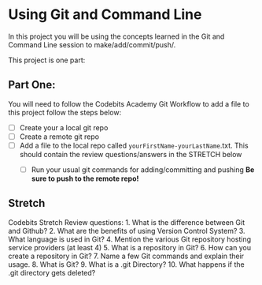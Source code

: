 # Using Git and Command Line
In this project you will be using the concepts learned in the Git and Command Line session to make/add/commit/push/.

This project is one part:

## Part One:
You will need to follow the Codebits Academy Git Workflow to add a file to this project follow the steps below:

- [ ] Create your a local git repo 
- [ ] Create a remote git repo
- [ ] Add a file to the local repo called `yourFirstName-yourLastName`.txt. This should contain the review questions/answers in the STRETCH below
  - [ ] Run your usual git commands for adding/committing and pushing **Be sure to push to the remote repo!**


## Stretch
Codebits Stretch Review questions: 
    1. What is the difference between Git and Github?
    2. What are the benefits of using Version Control System? 
    3. What language is used in Git?
    4. Mention the various Git repository hosting service providers (at least 4)
    5. What is a repository in Git?
    6. How can you create a repository in Git?
    7. Name a few Git commands and explain their usage.
    8. What is Git?
    9. What is a .git Directory?
    10. What happens if the .git directory gets deleted?